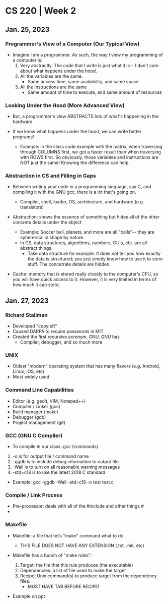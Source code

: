 # CS 220 | Week 2

## Jan. 25, 2023

### Programmer's View of a Computer (Our Typical View) 

- Imagine I am a programmer. As such, the way I view my programming of a computer is: 
    1. Very abstractly. The code that I write is just what it is-- I don't care about what happens under the hood. 
    2. All the variables are the same. 
        - Same access time, same availability, and same space 
    3. All the instructions are the same 
        - Same amount of time to execute, and same amount of resources

### Looking Under the Hood (More Advanced View)

- But, a programmer's view ABSTRACTS lots of what's happening in the hardware. 

- If we know what happens under the hood, we can write better programs! 
    - Example: in the class code example with the matrix, when traversing through COLUMNS first, we got a faster result than when traversing with ROWS first. So obviously, those variables and instructions are NOT just the same! Knowing the difference can help.

### Abstraction in CS and Filling in Gaps

- Between writing your code in a programming language, say C, and compiling it with the GNU gcc, there is a lot that's going on. 
    - Compiler, shell, loader, OS, architecture, and hardware (e.g. transistors) 

- Abstraction: shows the essence of something but hides all of the other concrete details under the object 
    - Example: Soccer ball, planets, and more are all "balls"-- they are sphererical in shape by nature. 
    - In CS, data structures, algorithms, numbers, GUIs, etc. are all abstract things. 
        - Take data structure for example. It does not tell you how exactly the data is structured; you just simply know how to use it to store stuff. The concetrate details are hidden. 

- Cache: memory that is stored really closely to the computer's CPU, so you will have quick access to it. However, it is very limited in terms of how much it can store. 

## Jan. 27, 2023

### Richard Stallman
- Developed "copyleft" 
- Caused DARPA to require passwords in MIT
- Created the first recursive acronym, GNU. GNU has
    - Compiler, debugger, and so much more 

### UNIX
- Oldest "modern" operating system that has many flavors (e.g. Android, Linux, iOS, etc) 
- Most widely used 

### Command Line Capabilities
- Editor (e.g. gedit, VIM, Notepad++)
- Compiler / Linker (gcc)
- Build manager (make) 
- Debugger (gdb)
- Project management (git)

### GCC (GNU C Compiler)
- To compile in our class: 
    gcc (commands) 

1. -o is for output file / command name
2. -ggdb is to include debug information to output file 
3. -Wall is to turn on all reasonable warning messages 
4. -std=c18 is to use the latest 2018 C standard 

- Example: gcc -ggdb -Wall -std=c18 -o test test.c 

### Compile / Link Process
- Pre-processor: deals with all of the #include and other things # 
- 

### Makefile
- Makefile: a file that tells "make" command what to do. 
    - THIS FILE DOES NOT HAVE ANY EXTENSION (.txt, .mk, etc)

- Makefile has a bunch of "make rules": 
    1. Target: the file that this rule produces (the executable)
    2. Dependencies: a list of file used to make the target 
    3. Recipe: Unix command(s) to produce target from the dependency files.
        - MUST HAVE TAB BEFORE RECIPE!

- Example on ppt

### 